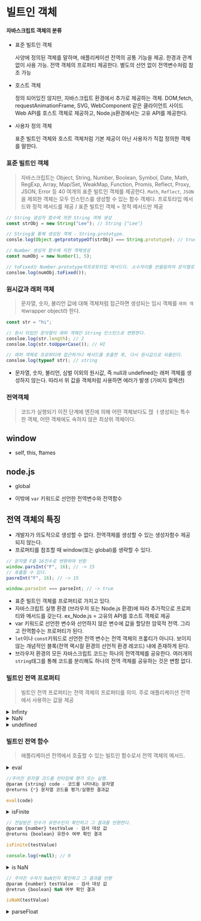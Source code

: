 # 빌트인 객체

#### 자바스크립트 객체의 분류

- 표준 빌트인 객체
  
  사양에 정의된 객체를 말하며, 애플리케이션 전역의 공통 기능을 제공. 한경과 관계없이 사용 가능. 전역 객체의 프로퍼티 제공한다. 별도의 선언 없이 전역변수처럼 참조 가능

- 호스트 객체

  정의 되어있진 않지만, 자바스크립트 환경에서 추가로 제공하는 객체. DOM,fetch, requestAnimationFrame, SVG, WebComponent 같은 클라이언트 사이드 Web API를 호스트 객체로 제공하고, Node.js환경에서는 고유 API를 제공한다.

- 사용자 정의 객체

  표준 빌트인 객체와 호스트 객체처럼 기본 제공이 아닌 사용자가 직접 정의한 객체를 말한다.



### 표준 빌트인 객체

> 자바스크립트는 Object, String, Number, Boolean, Symbol, Date, Math, RegExp, Array, Map/Set, WeakMap, Function, Promis, Reflect, Proxy, JSON, Error 등 40 여개의 표준 빌트인 객체를 제공한다. `Math`, `Reflect`, `JSON`을 제외한 객체는 모두 인스턴스를 생성할 수 있는 함수 객체다. 프로토타입 메서드와 정적 메서드를 제공 / 표준 빌트인 객체 = 정적 메서드만 제공


```jsx
// String 생성자 함수에 의한 String 객체 생성
const strObj = new String("Lee"); // String {"Lee"}

// String을 통해 생성된 객체 - String.prototype.
consle.log(Object.getprototypeOf(strObj) === String.prototype); // true
```


```jsx
// Number 생성자 함수에 의한 객체생성
const numObj = new Number(1, 5);

// toFixed는 Number.prototype의프로토타입 메서드다. 소수자리를 반올림하여 문자열로 반환
consloe.log(numObj.toFixed());
```



### 원시값과 래퍼 객체

> 문자열, 숫자, 불리언 값에 대해 객체처럼 접근하면 생성되는 임시 객체를 `래퍼 객체`wrapper object라 한다.


```jsx
const str = "hi";

// 원시 타입인 문자열이 래퍼 객체인 String 인스턴스로 변환한다.
consloe.log(str.length); // 2
consloe.log(str.toUpperCase()); // HI

// 래퍼 객체로 프로퍼티에 접근하거나 메서드를 호출한 후, 다시 원시값으로 되돌린다.
consloe.log(typeof str); // string
```

- 문자열, 숫자, 불리언, 심벌 이외의 원시값, 즉 null과 undefined는 래퍼 객체를 생성하지 않는다. 따라서 위 값을 객체처럼 사용하면 에러가 발생 (가비지 컬렉션)



### 전역객체

> 코드가 실행되기 이전 단계에 엔진에 의해 어떤 객체보다도 먽 ㅓ생성되는 특수한 객체, 어떤 객체에도 속하지 않은 최상위 객체이다.



## window

- self, this, ftames

## node.js

- global

- 이밖에 `var` 키워드로 선언한 전역변수와 전역함수

## 전역 객체의 특징

- 개발자가 의도적으로 생성할 수 없다. 전역객체를 생성할 수 있는 생성자함수 제공되지 않는다.
- 프로퍼티를 참조할 때 window(또는 global)를 생략할 수 있다.

```jsx
// 문자열 F를 16진수로 변환하여 반환
window.parsInt("F", 16); // -> 15
// 호출할 수 있다.
pasreInt("F", 16); // -> 15

window.parseInt === parseInt; // -> true
```

- 표준 빌트인 객체를 프로퍼티로 가지고 있다.
- 자바스크립트 실행 환경 (브라우저 또는 Node.js 환경)에 따라 추가적으로 프로퍼티와 메서드를 갖는다. ex_Node.js = 고유의 API를 호스트 객체로 제공
- var 키워드로 선언한 변수와 선언하지 않은 변수에 값을 할당한 암묵적 전역. 그리고 전역함수는 프로퍼티가 된다.
- `let`이나 `const`키워드로 선언한 전역 변수는 전역 객체의 프롶티가 아니다. 보이지 않는 개념적인 블록(전역 랙시컬 환경의 선언적 환경 레코드) 내에 존재하게 된다.
- 브라우저 환경의 모든 자바스크립트 코드는 하나의 전역객체를 공유한다. 여러개의 `string`태그를 통해 코드를 분리해도 하나의 전역 객체를 공유하는 것은 변함 없다.



### 빌트인 전역 프로퍼티

> 빌트인 전역 프로퍼티는 전역 객체의 프로퍼티를 의미. 주로 애플리케이션 전역에서 사용하는 값을 제공

<details>
<summary>Infinty</summary>

  무한대를 나타내는 숫자값
</details>

<details>
<summary>NaN</summary>

  숫자가 아님을 나타내는 숫자값. NaN프로퍼티 = Number.NaN
</details>

<details>
<summary>undefined</summary>

  원시타입 undefined를 값으로 갖는다.
</details>



### 빌트인 전역 함수

> 애플리케이션 전역에서 호출할 수 있는 빌트인 함수로서 전역 객체의 메서드.


<details>
<summary>eval</summary>

  
  자바스크립트 코드를 나타내는 문자열을 인수로 전달받는다. 전달받은 표현식이라면 eval함수는 문자열 코드를 런타임에 평가하여 값을 생성, 전달받은 인수가 표현식 문이 아니라면 문자열 코드를 런타임에 실행. 문자열 코드가 여러 개의 문으로 이루어져 있다면 모든 문을 실행

- eval함수는 기존의 스코프를 런타임에 동적으로 수정

eval 함수를 통해 입력받은 콘텐츠를 사용하는 것은 보안에 취약, 최적화 실행X = 처리속도 BAD
`let`,`const`키워드를 사용한 변수 선언문이라면 strict mode가 암묵적으로 적용 되므로 이럴 땐

- eval 함수의 사용은 금지!

</details>

```jsx
//주어진 문자열 코드를 런타임에 평가 또는 실행.
@param {string} code - 코드를 나타내는 문자열
@returns {*} 문자열 코드를 평가/실행한 결과값

eval(code)
```

<details>
<summary>isFinite</summary>
전달받은 인수가 정상적인 유한수인지 검사하여 유한수 이면 true를 반환, 무환수이면 false를 반환한다. 전달받은 인수의 타입의 숫자가 아닐 경우, 숫자로 타입을 변환한 후 검사를 수행한다. 이때 인수가 NaN으로 평가되는 값이라면 false를 반환.

- isFinite(null)은 true를 반환한다. 이것은 null을 숫자로 변환하여 검사했기 때문! null을 숫자타입으로 변환하면 0이 된다.
</details>

```jsx
// 전달받은 인수가 유한수인지 확인하고 그 결과를 반환한다.
@param {number} testValue - 검사 대상 값
@returns {boolean} 유한수 여부 확인 결과

isFinite(testValue)

console.log(+null); // 0
```

<details>
<summary>is NaN</summary>
전달받은 인수가 NaN인지 검사하여 그 결과를 불리언 타입으로 반환한다. 전달받은 인수의 타입이 숫자가 아닌 경우 숫자로 타입을 변환 후 검사 수행
</details>

```jsx
// 주어진 수자가 NaN인지 확인하고 그 결과를 반환
@param {number} testValue - 검사 대상 값
@retrun {boolean} NaN 여부 확인 결과

isNaN(testValue)
```

<details>
<summary>parseFloat</summary>
전달받은 문자열 인수를 부동 소숫점 숫자, 즉 실수로 해석하여 반환한다.
</datails>

```jsx
// 주어진 문자열 인수를 실수로 해석하여 반환한다.
@param {string} string - 검사 대상 값
@retrun {number} 변환 결과

parseFloat(string)
```

<details>
<summary>parseInt</summary>
전달받은 문자열 인수를 정수로 해석하여 반환한다.
</datails>

```jsx
// 주어진 문자열 인수를 정수로 해석하여 반환한다.
@param {string} string - 검사 대상 값
@param {number} [radix] - 진법을 나타내는 기수(2 ~ 36, 기본값 10)
@retrun {number} 변환 결과

parseInt(string, radix);
```
